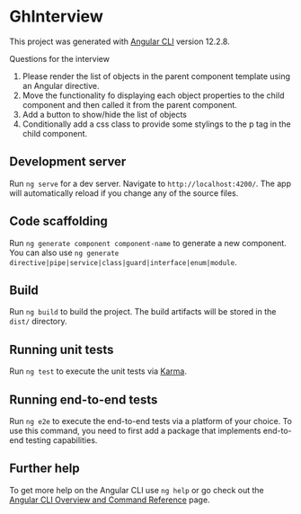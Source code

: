 # GhInterview

This project was generated with [Angular CLI](https://github.com/angular/angular-cli) version 12.2.8.

Questions for the interview
1. Please render the list of objects in the parent component template using an Angular directive.
2. Move the functionality fo displaying each object properties to the child component and then called it from the parent component.
3. Add a button to show/hide the list of objects
4. Conditionally add a css class to provide some stylings to the p tag in the child component.

## Development server

Run `ng serve` for a dev server. Navigate to `http://localhost:4200/`. The app will automatically reload if you change any of the source files.

## Code scaffolding

Run `ng generate component component-name` to generate a new component. You can also use `ng generate directive|pipe|service|class|guard|interface|enum|module`.

## Build

Run `ng build` to build the project. The build artifacts will be stored in the `dist/` directory.

## Running unit tests

Run `ng test` to execute the unit tests via [Karma](https://karma-runner.github.io).

## Running end-to-end tests

Run `ng e2e` to execute the end-to-end tests via a platform of your choice. To use this command, you need to first add a package that implements end-to-end testing capabilities.

## Further help

To get more help on the Angular CLI use `ng help` or go check out the [Angular CLI Overview and Command Reference](https://angular.io/cli) page.
